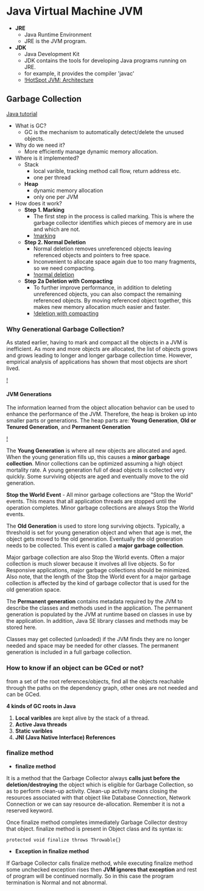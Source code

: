 <extoc></extoc>

# Java Virtual Machine JVM

- **JRE** 
    - Java Runtime Environment
    - JRE is the JVM program.
- **JDK** 
    - Java Development Kit
    - JDK contains the tools for developing Java programs running on JRE.
    - for example, it provides the compiler 'javac'
    - [!HotSpot JVM: Architecture](http://www.oracle.com/webfolder/technetwork/tutorials/obe/java/gc01/images/gcslides/Slide1.png)

## Garbage Collection

[Java tutorial](http://www.oracle.com/webfolder/technetwork/tutorials/obe/java/gc01/index.html)

- What is GC?
    - GC is the mechanism to automatically detect/delete the unused objects.
- Why do we need it?
    - More efficiently manage dynamic memory allocation.
- Where is it implemented?
    - Stack
        - local varible, tracking method call flow, return address etc. 
        - one per thread
    - **Heap** 
        - dynamic memory allocation 
        - only one per JVM
- How does it work?
    - **Step 1. Marking**
        - The first step in the process is called marking. This is where the garbage collector identifies which pieces of memory are in use and which are not.
        - [!marking](http://www.oracle.com/webfolder/technetwork/tutorials/obe/java/gc01/images/gcslides/Slide3.png)
    - **Step 2. Normal Deletion**
        - Normal deletion removes unreferenced objects leaving referenced objects and pointers to free space.
        - Inconvenient to allocate space again due to too many fragments, so we need compacting.
        - [!normal deletion](http://www.oracle.com/webfolder/technetwork/tutorials/obe/java/gc01/images/gcslides/Slide1b.png)
    - **Step 2a Deletion with Compacting**
        - To further improve performance, in addition to deleting unreferenced objects, you can also compact the remaining referenced objects. By moving referenced object together, this makes new memory allocation much easier and faster.
        - [!deletion with compacting](http://www.oracle.com/webfolder/technetwork/tutorials/obe/java/gc01/images/gcslides/Slide4.png)

### Why Generational Garbage Collection?

As stated earlier, having to mark and compact all the objects in a JVM is inefficient. As more and more objects are allocated, the list of objects grows and grows leading to longer and longer garbage collection time. However, empirical analysis of applications has shown that most objects are short lived.

[!](http://www.oracle.com/webfolder/technetwork/tutorials/obe/java/gc01/images/ObjectLifetime.gif)

#### JVM Generations

The information learned from the object allocation behavior can be used to enhance the performance of the JVM. Therefore, the heap is broken up into smaller parts or generations. The heap parts are: **Young Generation**, **Old or Tenured Generation**, and **Permanent Generation**

[!](http://www.oracle.com/webfolder/technetwork/tutorials/obe/java/gc01/images/gcslides/Slide5.png)

The **Young Generation** is where all new objects are allocated and aged. When the young generation fills up, this causes a **minor garbage collection**. Minor collections can be optimized assuming a high object mortality rate. A young generation full of dead objects is collected very quickly. Some surviving objects are aged and eventually move to the old generation.

**Stop the World Event** - All minor garbage collections are "Stop the World" events. This means that all application threads are stopped until the operation completes. Minor garbage collections are always Stop the World events.

The **Old Generation** is used to store long surviving objects. Typically, a threshold is set for young generation object and when that age is met, the object gets moved to the old generation. Eventually the old generation needs to be collected. This event is called a **major garbage collection**.

Major garbage collection are also Stop the World events. Often a major collection is much slower because it involves all live objects. So for Responsive applications, major garbage collections should be minimized. Also note, that the length of the Stop the World event for a major garbage collection is affected by the kind of garbage collector that is used for the old generation space.

The **Permanent generation** contains metadata required by the JVM to describe the classes and methods used in the application. The permanent generation is populated by the JVM at runtime based on classes in use by the application. In addition, Java SE library classes and methods may be stored here.

Classes may get collected (unloaded) if the JVM finds they are no longer needed and space may be needed for other classes. The permanent generation is included in a full garbage collection.

### How to know if an object can be GCed or not?

from a set of the root references/objects, find all the objects reachable through the paths on the dependency graph, other ones are not needed and can be GCed.

**4 kinds of GC roots in Java**

1. **Local varibles** are kept alive by the stack of a thread.
2. **Active Java threads**
3. **Static varibles**
4. **JNI (Java Native Interface) References**

### finalize method

- **finalize method**

It is a method that the Garbage Collector always **calls just before the deletion/destroying** the object which is eligible for Garbage Collection, so as to perform clean-up activity. Clean-up activity means closing the resources associated with that object like Database Connection, Network Connection or we can say resource de-allocation. Remember it is not a reserved keyword.

Once finalize method completes immediately Garbage Collector destroy that object. finalize method is present in Object class and its syntax is:

```protected void finalize throws Throwable{}```


- **Exception in finalize method**

If Garbage Collector calls finalize method, while executing finalize method some unchecked exception rises then **JVM ignores that exception** and rest of program will be continued normally. So in this case the program termination is Normal and not abnormal.

